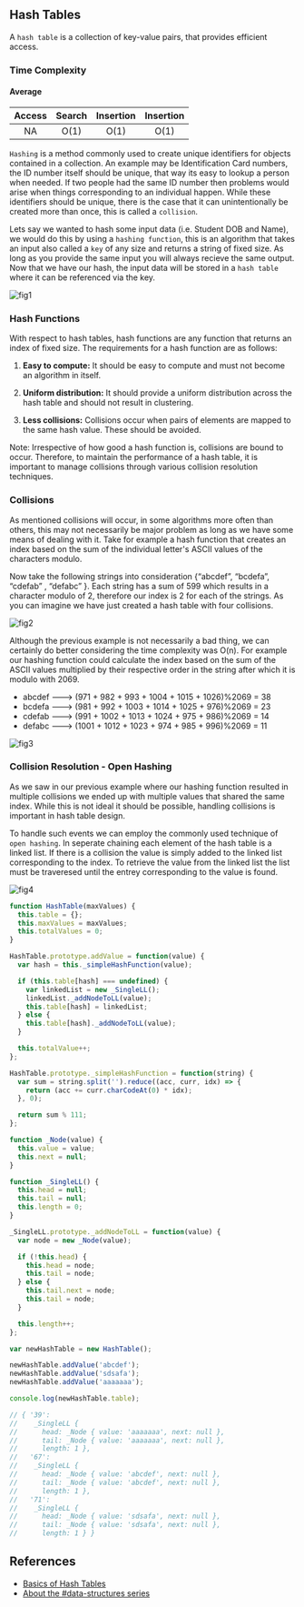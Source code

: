 ## Hash Tables

A `hash table` is a collection of key-value pairs, that provides efficient access.

### Time Complexity

#### Average

| Access | Search | Insertion | Insertion |
| :----: | :----: | :-------: | :-------: |
|   NA   |  O(1)  |   O(1)    |   O(1)    |

`Hashing` is a method commonly used to create unique identifiers for objects contained in a collection. An example may be Identification Card numbers, the ID number itself should be unique, that way its easy to lookup a person when needed. If two people had the same ID number then problems would arise when things corresponding to an individual happen. While these identifiers should be unique, there is the case that it can unintentionally be created more than once, this is called a `collision`.

Lets say we wanted to hash some input data (i.e. Student DOB and Name), we would do this by using a `hashing function`, this is an algorithm that takes an input also called a `key` of any size and returns a string of fixed size. As long as you provide the same input you will always recieve the same output. Now that we have our hash, the input data will be stored in a `hash table` where it can be referenced via the key.

![fig1](/Hash-Tables/images/fig1.png)

### Hash Functions

With respect to hash tables, hash functions are any function that returns an index of fixed size. The requirements for a hash function are as follows:

1. **Easy to compute:** It should be easy to compute and must not become an algorithm in itself.

2. **Uniform distribution:** It should provide a uniform distribution across the hash table and should not result in clustering.

3. **Less collisions:** Collisions occur when pairs of elements are mapped to the same hash value. These should be avoided.

Note: Irrespective of how good a hash function is, collisions are bound to occur. Therefore, to maintain the performance of a hash table, it is important to manage collisions through various collision resolution techniques.

### Collisions

As mentioned collisions will occur, in some algorithms more often than others, this may not necessarily be major problem as long as we have some means of dealing with it. Take for example a hash function that creates an index based on the sum of the individual letter's ASCII values of the characters modulo.

Now take the following strings into consideration {“abcdef”, “bcdefa”, “cdefab” , “defabc” }. Each string has a sum of 599 which results in a character modulo of 2, therefore our index is 2 for each of the strings. As you can imagine we have just created a hash table with four collisions.

![fig2](/Hash-Tables/images/fig2.png)

Although the previous example is not necessarily a bad thing, we can certainly do better considering the time complexity was O(n). For example our hashing function could calculate the index based on the sum of the ASCII values multiplied by their respective order in the string after which it is modulo with 2069.

- abcdef ---> (971 + 982 + 993 + 1004 + 1015 + 1026)%2069 = 38
- bcdefa ---> (981 + 992 + 1003 + 1014 + 1025 + 976)%2069 = 23
- cdefab ---> (991 + 1002 + 1013 + 1024 + 975 + 986)%2069 = 14
- defabc ---> (1001 + 1012 + 1023 + 974 + 985 + 996)%2069 = 11

![fig3](/Hash-Tables/images/fig3.png)

### Collision Resolution - Open Hashing

As we saw in our previous example where our hashing function resulted in multiple collisions we ended up with multiple values that shared the same index. While this is not ideal it should be possible, handling collisions is important in hash table design.

To handle such events we can employ the commonly used technique of `open hashing`. In seperate chaining each element of the hash table is a linked list. If there is a collision the value is simply added to the linked list corresponding to the index. To retrieve the value from the linked list the list must be traveresed until the entrey corresponding to the value is found.

![fig4](/Hash-Tables/images/fig4.png)

```js
function HashTable(maxValues) {
  this.table = {};
  this.maxValues = maxValues;
  this.totalValues = 0;
}

HashTable.prototype.addValue = function(value) {
  var hash = this._simpleHashFunction(value);

  if (this.table[hash] === undefined) {
    var linkedList = new _SingleLL();
    linkedList._addNodeToLL(value);
    this.table[hash] = linkedList;
  } else {
    this.table[hash]._addNodeToLL(value);
  }

  this.totalValue++;
};

HashTable.prototype._simpleHashFunction = function(string) {
  var sum = string.split('').reduce((acc, curr, idx) => {
    return (acc += curr.charCodeAt(0) * idx);
  }, 0);

  return sum % 111;
};

function _Node(value) {
  this.value = value;
  this.next = null;
}

function _SingleLL() {
  this.head = null;
  this.tail = null;
  this.length = 0;
}

_SingleLL.prototype._addNodeToLL = function(value) {
  var node = new _Node(value);

  if (!this.head) {
    this.head = node;
    this.tail = node;
  } else {
    this.tail.next = node;
    this.tail = node;
  }

  this.length++;
};

var newHashTable = new HashTable();

newHashTable.addValue('abcdef');
newHashTable.addValue('sdsafa');
newHashTable.addValue('aaaaaaa');

console.log(newHashTable.table);

// { '39':
//    _SingleLL {
//      head: _Node { value: 'aaaaaaa', next: null },
//      tail: _Node { value: 'aaaaaaa', next: null },
//      length: 1 },
//   '67':
//    _SingleLL {
//      head: _Node { value: 'abcdef', next: null },
//      tail: _Node { value: 'abcdef', next: null },
//      length: 1 },
//   '71':
//    _SingleLL {
//      head: _Node { value: 'sdsafa', next: null },
//      tail: _Node { value: 'sdsafa', next: null },
//      length: 1 } }
```

## References

- [Basics of Hash Tables](https://www.hackerearth.com/practice/data-structures/hash-tables/basics-of-hash-tables/tutorial/)
- [About the #data-structures series](http://blog.benoitvallon.com/data-structures-in-javascript/the-hash-table-data-structure/)
